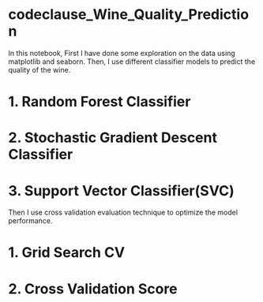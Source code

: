 # codeclause_Wine_Quality_Prediction
In this notebook, First I have done some exploration on the data using matplotlib and seaborn. Then, I use different classifier models to predict the quality of the wine.

# 1. Random Forest Classifier

# 2. Stochastic Gradient Descent Classifier

# 3. Support Vector Classifier(SVC)

Then I use cross validation evaluation technique to optimize the model performance.

# 1. Grid Search CV

# 2. Cross Validation Score
